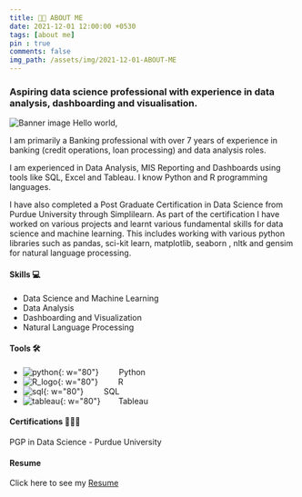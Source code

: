 ```yaml
---
title: 👨‍💻 ABOUT ME
date: 2021-12-01 12:00:00 +0530 
tags: [about me]
pin : true 
comments: false
img_path: /assets/img/2021-12-01-ABOUT-ME
---
```


###  Aspiring data science professional with experience in data analysis, dashboarding and visualisation.
![Banner image](Data-Sci.jpg)
Hello world, 

I am primarily a Banking professional with over 7 years of experience in banking (credit operations, loan processing) and data analysis roles.

I am experienced in Data Analysis, MIS Reporting and Dashboards using tools like SQL, Excel and Tableau.
I know Python and R programming languages.

I have also completed a Post Graduate Certification in Data Science from Purdue University through Simplilearn.
As part of the certification I have worked on various projects and learnt various fundamental skills for data science and machine learning. This includes working with various python libraries such as pandas, sci-kit learn, matplotlib, seaborn , nltk and gensim for natural language processing.

#### Skills 💻
* Data Science and Machine Learning
* Data Analysis
* Dashboarding and Visualization
* Natural Language Processing 

#### Tools 🛠️
* ![python](python.png){: w="80"}          Python 
* ![R_logo](r_logo.png){: w="80"}          R
* ![sql](sql.png){: w="80"}                SQL
* ![tableau](tableau.png){: w="80"}        Tableau

#### Certifications 👨🏻‍🎓
PGP in Data Science - Purdue University

#### Resume 
Click here to see my [Resume](/my_resume)
